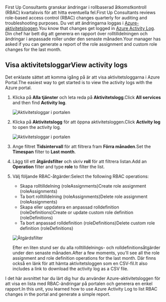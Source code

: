 <span data-ttu-id="2302c-101">First Up Consultants granskar ändringar i rollbaserad åtkomstkontroll (RBAC) kvartalsvis för att hitta eventuella fel.</span><span class="sxs-lookup"><span data-stu-id="2302c-101">First Up Consultants reviews role-based access control (RBAC) changes quarterly for auditing and troubleshooting purposes.</span></span> <span data-ttu-id="2302c-102">Du vet att ändringarna loggas i [Azure-aktivitetsloggen](/azure/monitoring-and-diagnostics/monitoring-overview-activity-logs).</span><span class="sxs-lookup"><span data-stu-id="2302c-102">You know that changes get logged in [Azure Activity Log](/azure/monitoring-and-diagnostics/monitoring-overview-activity-logs).</span></span> <span data-ttu-id="2302c-103">Din chef har bett dig att generera en rapport över rolltilldelningen och ändringar i anpassade roller under den senaste månaden.</span><span class="sxs-lookup"><span data-stu-id="2302c-103">Your manager has asked if you can generate a report of the role assignment and custom role changes for the last month.</span></span>

## <a name="view-activity-logs"></a><span data-ttu-id="2302c-104">Visa aktivitetsloggar</span><span class="sxs-lookup"><span data-stu-id="2302c-104">View activity logs</span></span>

<span data-ttu-id="2302c-105">Det enklaste sättet att komma igång på är att visa aktivitetsloggarna i Azure Portal.</span><span class="sxs-lookup"><span data-stu-id="2302c-105">The easiest way to get started is to view the activity logs with the Azure portal.</span></span>

1. <span data-ttu-id="2302c-106">Klicka på **Alla tjänster** och leta reda på **Aktivitetslogg**.</span><span class="sxs-lookup"><span data-stu-id="2302c-106">Click **All services** and then find **Activity log**.</span></span>

    ![Aktivitetsloggar i portalen](../media/6-all-services-activity-log.png)

1. <span data-ttu-id="2302c-108">Klicka på **Aktivitetslogg** för att öppna aktivitetsloggen.</span><span class="sxs-lookup"><span data-stu-id="2302c-108">Click **Activity log** to open the activity log.</span></span>

    ![Aktivitetsloggar i portalen](../media/6-activity-log-portal.png)

1. <span data-ttu-id="2302c-110">Ange filtret **Tidsintervall** för att filtrera fram **Förra månaden**.</span><span class="sxs-lookup"><span data-stu-id="2302c-110">Set the **Timespan** filter to **Last month**.</span></span>

1. <span data-ttu-id="2302c-111">Lägg till ett **åtgärdsfilter** och skriv **roll** för att filtrera listan.</span><span class="sxs-lookup"><span data-stu-id="2302c-111">Add an **Operation** filter and type **role** to filter the list.</span></span>

1. <span data-ttu-id="2302c-112">Välj följande RBAC-åtgärder:</span><span class="sxs-lookup"><span data-stu-id="2302c-112">Select the following RBAC operations:</span></span>

    - <span data-ttu-id="2302c-113">Skapa rolltilldelning (roleAssignments)</span><span class="sxs-lookup"><span data-stu-id="2302c-113">Create role assignment (roleAssignments)</span></span>
    - <span data-ttu-id="2302c-114">Ta bort rolltilldelning (roleAssignments)</span><span class="sxs-lookup"><span data-stu-id="2302c-114">Delete role assignment (roleAssignments)</span></span>
    - <span data-ttu-id="2302c-115">Skapa eller uppdatera en anpassad rolldefinition (roleDefinitions)</span><span class="sxs-lookup"><span data-stu-id="2302c-115">Create or update custom role definition (roleDefinitions)</span></span>
    - <span data-ttu-id="2302c-116">Ta bort anpassad rolldefinition (roleDefinitions)</span><span class="sxs-lookup"><span data-stu-id="2302c-116">Delete custom role definition (roleDefinitions)</span></span>

    ![Åtgärdsfilter](../media/6-operation-filter.png)

    <span data-ttu-id="2302c-118">Efter en liten stund ser du alla rolltilldelnings- och rolldefinitionsåtgärder under den senaste månaden.</span><span class="sxs-lookup"><span data-stu-id="2302c-118">After a few moments, you'll see all the role assignment and role definition operations for the last month.</span></span> <span data-ttu-id="2302c-119">Där finns också en länk för att hämta aktivitetsloggen som en CSV-fil.</span><span class="sxs-lookup"><span data-stu-id="2302c-119">It also includes a link to download the activity log as a CSV file.</span></span>

<span data-ttu-id="2302c-120">I det här avsnittet har du lärt dig hur du använder Azure-aktivitetsloggen för att visa en lista med RBAC-ändringar på portalen och generera en enkel rapport.</span><span class="sxs-lookup"><span data-stu-id="2302c-120">In this unit, you learned how to use Azure Activity Log to list RBAC changes in the portal and generate a simple report.</span></span>